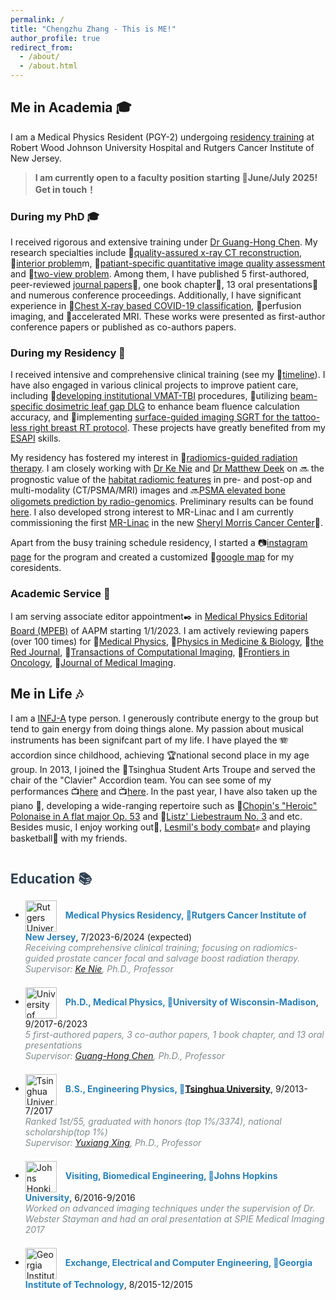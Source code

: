 ```yaml
---
permalink: /
title: "Chengzhu Zhang - This is ME!"
author_profile: true
redirect_from: 
  - /about/
  - /about.html
---
```


<style>
  .section-title {
    font-size: 1.5em;
    font-weight: bold;
    color: #2c3e50;
    margin-top: 2em;
  }

  .subsection-title {
    font-size: 1.25em;
    font-weight: bold;
    color: #34495e;
    margin-top: 1.5em;
  }

  .timeline {
    margin: 1em 0;
  }

  .timeline-item {
    margin-bottom: 1.5em;
  }

  .institution {
    font-weight: bold;
    color: #2980b9;
  }

  .supervisor {
    font-style: italic;
    color: #7f8c8d;
  }

  .logo {
    width: 50px;
    vertical-align: middle;
    margin-right: 10px;
  }

  .comment {
    font-style: italic;
    color: #7f8c8d;
  }
</style>

## Me in Academia 🎓

I am a Medical Physics Resident (PGY-2) undergoing [residency training](https://sites.rutgers.edu/cinj-radiation-oncology/medical-physics-residency/) at Robert Wood Johnson University Hospital and Rutgers Cancer Institute of New Jersey. 
> **I am currently open to a faculty position starting 📅June/July 2025! Get in touch！**

### During my PhD 🎓
I received rigorous and extensive training under [Dr Guang-Hong Chen](https://scholar.google.com/citations?user=nw7lybEAAAAJ&hl=en). My research specialties include 🔹[quality-assured x-ray CT reconstruction](/research/research-1), 🔹[interior problem](/research/research-2)m, 🔹[patiant-specific quantitative image quality assessment](/research/research-3) and 🔹[two-view problem](/research/research-4). Among them, I have published 5 first-authored, peer-reviewed [journal papers](/publication)📄, one book chapter🔖, 13 oral presentations🎤 and numerous conference proceedings. Additionally, I have significant experience in 🔹[Chest X-ray based COVID-19 classification](/research/research-5), 🔹perfusion imaging, and 🔹accelerated MRI. These works were presented as first-author conference papers or published as co-authors papers. 

### During my Residency 🏥
I received intensive and comprehensive clinical training (see my 📆[timeline](/clinical)). I have also engaged in various clinical projects to improve patient care, including 🔸[developing institutional VMAT-TBI](/clinical/clinical-TBI) procedures, 🔸utilizing [beam-specific dosimetric leaf gap DLG](/clinical/clinical-DLG) to enhance beam fluence calculation accuracy, and 🔸implementing [surface-guided imaging SGRT for the tattoo-less right breast RT protocol](/clinical/clinical-SGRT). These projects have greatly benefited from my [ESAPI](/clinical/clinical-ESAPI) skills.

My residency has fostered my interest in 🔹[radiomics-guided radiation therapy](/research/research-5). I am closely working with [Dr Ke Nie](https://scholar.google.com/citations?user=1BKalcwAAAAJ&hl=en) and [Dr Matthew Deek](https://scholar.google.com/citations?user=LDJBBWEAAAAJ&hl=en) on 🔜 the prognostic value of the [habitat radiomic features](/images/HabitatProstate1.png) in pre- and post-op and multi-modality (CT/PSMA/MRI) images and 🔜[PSMA elevated bone oligomets prediction by radio-genomics](/files/bonemets.pdf). Preliminary results can be found [here](/images/HabitatProstate2.png). I also developed strong interest to MR-Linac and I am currently commissioning the first [MR-Linac](/clinical/clinical-MRLC) in the new [Sheryl Morris Cancer Center](https://www.rwjbh.org/blog/2024/january/coming-soon-new-jersey-s-first-freestanding-canc/)🏥.

Apart from the busy training schedule residency, I started a 📷[instagram page](https://www.instagram.com/nbmedphys?utm_source=ig_web_button_share_sheet&igsh=ZDNlZDc0MzIxNw==) for the program and created a customized 📌[google map](https://www.google.com/maps/d/edit?mid=1BZHwVmbjk2Ad-1wKqSe_PJH9om_h5Fs&usp=sharing) for my coresidents.

### Academic Service 📧
I am serving associate editor appointment✒️ in [Medical Physics Editorial Board (MPEB)](https://www.aapm.org/org/structure/default.asp?committee_code=MPBAE) of AAPM starting 1/1/2023. I am actively reviewing papers (over 100 times) for 📘[Medical Physics](https://aapm.onlinelibrary.wiley.com/journal/24734209), 📗[Physics in Medicine & Biology](https://iopscience.iop.org/journal/0031-9155), 📕[the Red Journal](https://www.redjournal.org/), 📓[Transactions of Computational Imaging](https://ieeexplore.ieee.org/xpl/RecentIssue.jsp?punumber=6745852), 📔[Frontiers in Oncology](https://www.frontiersin.org/journals/oncology), 📒[Journal of Medical Imaging](https://www.spiedigitallibrary.org/journals/journal-of-medical-imaging#_=_).

## Me in Life 🎶
I am a [INFJ-A](https://www.16personalities.com/infj-personality) type person. I generously contribute energy to the group but tend to gain energy from doing things alone. My passion about musical instruments has been signifcant part of my life. I have played the 🪗accordion since childhood, achieving 🏆national second place in my age group. In 2013, I joined the 🎻Tsinghua Student Arts Troupe and served the chair of the "Clavier" Accordion team. You can see some of my performances 📺[here](https://www.youtube.com/watch?v=x7G1gQj_ozg) and 📺[here](https://www.youtube.com/watch?v=2bYkOFqpb14). In the past year, I have also taken up the piano 🎹, developing a wide-ranging repertoire such as 🎼[Chopin's "Heroic" Polonaise in A flat major Op. 53](https://www.youtube.com/watch?v=aZYYoDDmg8M) and 🎼[Listz' Liebestraum No. 3](https://www.youtube.com/watch?v=lhW_tRmpLFs) and etc. Besides music, I enjoy working out💪, [Lesmil's body combat](https://www.lesmills.com/us/workouts/fitness-classes/bodycombat/)✊ and playing basketball🏀 with my friends.

<div class="section-title">Education 📚</div>

<ul class="timeline">
  <li class="timeline-item">
    <img src="{{ site.baseurl }}/images/Rutgers_University_Logo.png" alt="Rutgers University" class="logo">
    <span class="institution">Medical Physics Residency, 🏫Rutgers Cancer Institute of New Jersey</span>, 7/2023-6/2024 (expected)
    <div class="comment">Receiving comprehensive clinical training; focusing on radiomics-guided prostate cancer focal and salvage boost radiation therapy.</div>
    <div class="supervisor">Supervisor: <a href="https://scholar.google.com/citations?user=1BKalcwAAAAJ&hl=en">Ke Nie</a>, Ph.D., Professor</div>
  </li>
  <li class="timeline-item">
    <img src="{{ site.baseurl }}/images/Wisconsin_Madison_Logo.png" alt="University of Wisconsin-Madison" class="logo">
    <span class="institution">Ph.D., Medical Physics, 🏫University of Wisconsin-Madison</span>, 9/2017-6/2023
    <div class="comment">5 first-authored papers, 3 co-author papers, 1 book chapter, and 13 oral presentations</div>
    <div class="supervisor">Supervisor: <a href="https://scholar.google.com/citations?user=nw7lybEAAAAJ&hl=en">Guang-Hong Chen</a>, Ph.D., Professor</div>
  </li>
  <li class="timeline-item">
    <img src="{{ site.baseurl }}/images/Tsinghua_University_Logo.png" alt="Tsinghua University" class="logo">
    <span class="institution">B.S., Engineering Physics, 🏫<a href="https://www.usnews.com/education/best-global-universities/china">Tsinghua University</a></span>, 9/2013-7/2017
    <div class="comment">Ranked 1st/55, graduated with honors (top 1%/3374), national scholarship(top 1%)</div>
    <div class="supervisor">Supervisor: <a href="https://scholar.google.com/citations?user=iWsEXE0AAAAJ&hl=zh-CN">Yuxiang Xing</a>, Ph.D., Professor</div>
  </li>
    <li class="timeline-item">
    <img src="{{ site.baseurl }}/images/Johns_Hopkins_University_Logo.png" alt="Johns Hopkins University" class="logo">
    <span class="institution">Visiting, Biomedical Engineering, 🏫Johns Hopkins University</span>, 6/2016-9/2016
    <div class="comment">Worked on advanced imaging techniques under the supervision of Dr. Webster Stayman and had an oral presentation at SPIE Medical Imaging 2017</div>
  </li>
  <li class="timeline-item">
    <img src="{{ site.baseurl }}/images/GIT_Logo.png" alt="Georgia Institute of Technology" class="logo">
    <span class="institution">Exchange, Electrical and Computer Engineering, 🏫Georgia Institute of Technology</span>, 8/2015-12/2015
  </li>

</ul>
